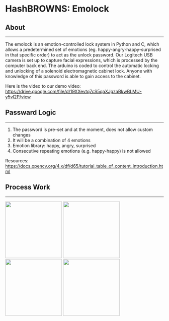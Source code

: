 <h1> HashBROWNS: Emolock </h1>
<div>

## About
-------------------
The emolock is an emotion-controlled lock system in Python and C, which allows a predetermined set of emotions (eg. happy-angry-happy-surprised in that specific order) to act as the unlock password. Our Logitech USB camera is set up to capture facial expressions, which is processed by the computer back end. The arduino is coded to control the automatic locking and unlocking of a solenoid electromagnetic cabinet lock. Anyone with knowledge of this password is able to gain access to the cabinet. 

Here is the video to our demo video: https://drive.google.com/file/d/19XXevtq7cS5qaXJgzaBkwBLMU-y5vI2P/view

## Passward Logic
-------------------
1. The password is pre-set and at the moment, does not allow custom changes
2. It will be a combination of 4 emotions
3. Emotion library: happy, angry, surprised
4. Consecutive repeating emotions (e.g. happy-happy) is not allowed

Resources: 
https://docs.opencv.org/4.x/df/d65/tutorial_table_of_content_introduction.html

## Process Work
-------------------
<img src="https://user-images.githubusercontent.com/102741009/200718176-13a8ccd6-4e21-40bc-a768-6a409fd7a49f.jpg" width="180px">
<img src="https://user-images.githubusercontent.com/102741009/200718519-be6a0631-080b-4c8b-beeb-90a6e1019f2c.jpg" width="180px">
<img src="https://user-images.githubusercontent.com/102741009/200718527-df1e453b-11db-4d28-86d1-84e80daf1952.jpg" width="180px">
<img src="https://user-images.githubusercontent.com/102741009/200718533-f8fb97d8-4ca5-4edd-a1f9-db742375c6b6.jpg" width="180px">
